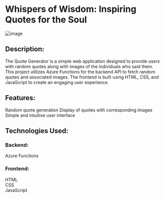 # Whispers of Wisdom: Inspiring Quotes for the Soul
![image](https://github.com/AbdelwadoudMakh55/Beautiful_Quotes/assets/133237331/187a1d21-ba5e-4092-b77e-9c4455f67693)
## Description:
The Quote Generator is a simple web application designed to provide users with random quotes along with images of the individuals who said them. This project utilizes Azure Functions for the backend API to fetch random quotes and associated images. The frontend is built using HTML, CSS, and JavaScript to create an engaging user experience.

## Features:
Random quote generation
Display of quotes with corresponding images
Simple and intuitive user interface
## Technologies Used:
### Backend:

Azure Functions
### Frontend:

HTML  
CSS  
JavaScript  